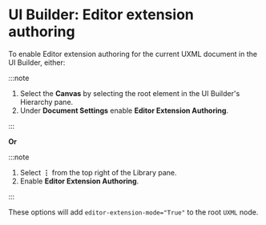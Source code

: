 # UI Builder: Editor extension authoring
To enable Editor extension authoring for the current UXML document in the UI Builder, either:

:::note
1. Select the **Canvas** by selecting the root element in the UI Builder's Hierarchy pane.
2. Under **Document Settings** enable **Editor Extension Authoring**.  

:::  

**Or**  

:::note
1. Select **⋮** from the top right of the Library pane.
2. Enable **Editor Extension Authoring**.  

:::  

These options will add `editor-extension-mode="True"` to the root `UXML` node.
